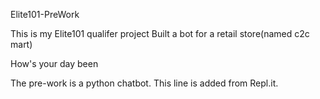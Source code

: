 Elite101-PreWork

This is my Elite101 qualifer project
Built a bot for a retail store(named c2c mart)

How's your day been

The pre-work is a python chatbot.
This line is added from Repl.it.